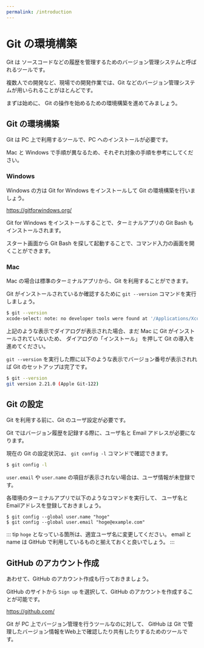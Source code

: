 ```yaml
---
permalink: /introduction
---
```


# Git の環境構築

Git は ソースコードなどの履歴を管理するためのバージョン管理システムと呼ばれるツールです。

複数人での開発など、現場での開発作業では、Git などのバージョン管理システムが用いられることがほとんどです。

まずは始めに、 Git の操作を始めるための環境構築を進めてみましょう。

## Git の環境構築

Git は PC 上で利用するツールで、PC へのインストールが必要です。

Mac と Windows で手順が異なるため、それぞれ対象の手順を参考にしてください。

### Windows

Windows の方は Git for Windows をインストールして Git の環境構築を行いましょう。

https://gitforwindows.org/

Git for Windows をインストールすることで、ターミナルアプリの Git Bash もインストールされます。

スタート画面から Git Bash を探して起動することで、コマンド入力の画面を開くことができます。

### Mac 

Mac の場合は標準のターミナルアプリから、Git を利用することができます。

Git がインストールされているか確認するために `git --version` コマンドを実行しましょう。

```bash
$ git --version
xcode-select: note: no developer tools were found at '/Applications/Xcode.app', requesting install. Choose an option in the dialog to download the command line developer tools.
```

上記のような表示でダイアログが表示された場合、まだ Mac に Git がインストールされていないため、
ダイアログの「インストール」 を押して Git の導入を進めてください。

`git --version` を実行した際に以下のような表示でバージョン番号が表示されれば Git のセットアップは完了です。

```bash
$ git --version
git version 2.21.0 (Apple Git-122)
```

## Git の設定

Git を利用する前に、Git のユーザ設定が必要です。

Git ではバージョン履歴を記録する際に、ユーザ名と Email アドレスが必要になります。 

現在の Git の設定状況は、 `git config -l` コマンドで確認できます。

```bash
$ git config -l
```

`user.email` や `user.name` の項目が表示されない場合は、ユーザ情報が未登録です。
 
各環境のターミナルアプリで以下のようなコマンドを実行して、
ユーザ名とEmailアドレスを登録しておきましょう。

```
$ git config --global user.name "hoge"
$ git config --global user.email "hoge@example.com"
```

::: tip
`hoge` となっている箇所は、適宜ユーザ名に変更してください。
email と name は GitHub で利用しているものと揃えておくと良いでしょう。
:::
 
## GitHub のアカウント作成

あわせて、GitHub のアカウント作成も行っておきましょう。

GitHub のサイトから `Sign up` を選択して、GitHub のアカウントを作成することが可能です。

https://github.com/

Git が PC 上でバージョン管理を行うツールなのに対して、
GitHub は Git で管理したバージョン情報をWeb上で確認したり共有したりするためのツールです。

